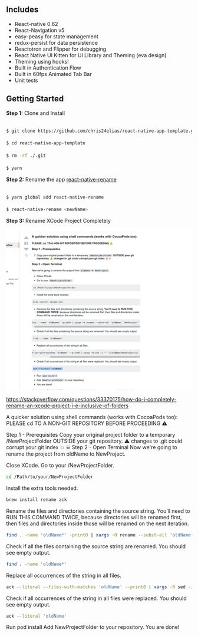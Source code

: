 ## Includes

- React-native 0.62
- React-Navigation v5
- easy-peasy for state management
- redux-persist for data persistence
- Reactotron and Flipper for debugging
- React Native UI Kitten for UI Library and Theming (eva design)
- Theming using hooks!
- Built in Authentication Flow
- Built in 60fps Animated Tab Bar
- Unit tests

## Getting Started

**Step 1:** Clone and Install

```sh

$ git clone https://github.com/chris24elias/react-native-app-template.git

$ cd react-native-app-template

$ rm -rf ./.git

$ yarn

```

**Step 2:** Rename the app [react-native-rename](https://github.com/junedomingo/react-native-rename#installation)

```sh

$ yarn global add react-native-rename

$ react-native-rename <newName>

```

**Step 3:** Rename XCode Project Completely

<img src="Screenshots/Howtorenamexcodeproject.png"/>

https://stackoverflow.com/questions/33370175/how-do-i-completely-rename-an-xcode-project-i-e-inclusive-of-folders

A quicker solution using shell commands (works with CocoaPods too):
PLEASE cd TO A NON-GIT REPOSITORY BEFORE PROCEEDING ⚠️

Step 1 - Prerequisites
Copy your original project folder to a temporary /NewProjectFolder OUTSIDE your git repository. ⚠️ changes to .git could corrupt your git index 💥 ☠
Step 2 - Open Terminal
Now we're going to rename the project from oldName to NewProject.

Close XCode.
Go to your /NewProjectFolder.

```sh
cd /Path/to/your/NewProjectFolder
```

Install the extra tools needed.

```sh
brew install rename ack
```

Rename the files and directories containing the source string. You’ll need to RUN THIS COMMAND TWICE, because directories will be renamed first, then files and directories inside those will be renamed on the next iteration.

```sh
find . -name 'oldName*' -print0 | xargs -0 rename --subst-all 'oldName' 'NewProject'
```

Check if all the files containing the source string are renamed. You should see empty output.

```sh
find . -name 'oldName*'
```

Replace all occurrences of the string in all files.

```sh
ack --literal --files-with-matches 'oldName' --print0 | xargs -0 sed -i '' 's/oldName/NewProject/g'
```

Check if all occurrences of the string in all files were replaced. You should see empty output.

```sh
ack --literal 'oldName'
```

Run pod install
Add NewProjectFolder to your repository.
You are done!
